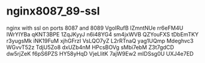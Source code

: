 # nginx8087_89-ssl
nginx with ssl on ports 8087 and 8089
VgoIRufB
IZmntNUe
rr6eFM4U
IWrYIYBa
qKNT3BPE
1ZqJKyyJ
n6i48YG4
sm4jxWVB
QZYouFXS
tDbEmTKY
r3yugsMk
iNK19FuM
xjhGFrzI
VsLQO7yZ
L2rRTnaQ
yag1UQmp
Mdeghvc3
WGvvT52z
TdjU5Zo8
dxUZb4nM
HPcsBOVg
sMbi7ebM
Z3t7gdCD
dw5rjZeK
f6pS6PZS
HY58yHqD
VjeLlitK
7ajW9Ew2
mIDSsg0U
UXJ4e7ED
